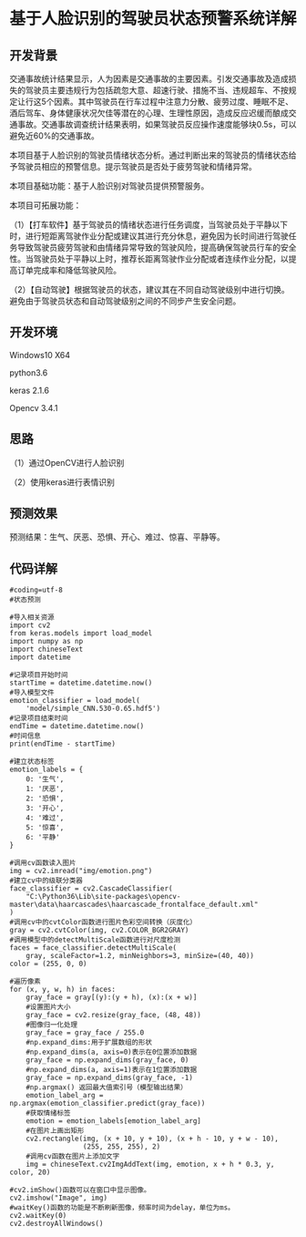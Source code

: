 # 基于人脸识别的驾驶员状态预警系统详解

## 开发背景

   交通事故统计结果显示，人为因素是交通事故的主要因素。引发交通事故及造成损失的驾驶员主要违规行为包括疏忽大意、超速行驶、措施不当、违规超车、不按规定让行这5个因素。其中驾驶员在行车过程中注意力分散、疲劳过度、睡眠不足、酒后驾车、身体健康状况欠佳等潜在的心理、生理性原因，造成反应迟缓而酿成交通事故。交通事故调查统计结果表明，如果驾驶员反应操作速度能够块0.5s，可以避免近60%的交通事故。
   
   本项目基于人脸识别的驾驶员情绪状态分析。通过判断出来的驾驶员的情绪状态给予驾驶员相应的预警信息。提示驾驶员是否处于疲劳驾驶和情绪异常。
   
   本项目基础功能：基于人脸识别对驾驶员提供预警服务。
   
   本项目可拓展功能：
   
   （1）【打车软件】基于驾驶员的情绪状态进行任务调度，当驾驶员处于平静以下时，进行短距离驾驶作业分配或建议其进行充分休息，避免因为长时间进行驾驶任务导致驾驶员疲劳驾驶和由情绪异常导致的驾驶风险，提高确保驾驶员行车的安全性。当驾驶员处于平静以上时，推荐长距离驾驶作业分配或者连续作业分配，以提高订单完成率和降低驾驶风险。
   
   （2）【自动驾驶】根据驾驶员的状态，建议其在不同自动驾驶级别中进行切换。避免由于驾驶员状态和自动驾驶级别之间的不同步产生安全问题。

## 开发环境

Windows10 X64

python3.6

keras 2.1.6

Opencv 3.4.1

## 思路

（1）通过OpenCV进行人脸识别

（2）使用keras进行表情识别

## 预测效果
  
  预测结果：生气、厌恶、恐惧、开心、难过、惊喜、平静等。

## 代码详解
```
#coding=utf-8
#状态预测

#导入相关资源
import cv2
from keras.models import load_model
import numpy as np
import chineseText
import datetime

#记录项目开始时间
startTime = datetime.datetime.now()
#导入模型文件
emotion_classifier = load_model(
    'model/simple_CNN.530-0.65.hdf5')
#记录项目结束时间
endTime = datetime.datetime.now()
#时间信息
print(endTime - startTime)

#建立状态标签
emotion_labels = {
    0: '生气',
    1: '厌恶',
    2: '恐惧',
    3: '开心',
    4: '难过',
    5: '惊喜',
    6: '平静'
}

#调用cv函数读入图片
img = cv2.imread("img/emotion.png")
#建立cv中的级联分类器
face_classifier = cv2.CascadeClassifier(
    "C:\Python36\Lib\site-packages\opencv-master\data\haarcascades\haarcascade_frontalface_default.xml"
)
#调用cv中的cvtColor函数进行图片色彩空间转换（灰度化）
gray = cv2.cvtColor(img, cv2.COLOR_BGR2GRAY)
#调用模型中的detectMultiScale函数进行对尺度检测
faces = face_classifier.detectMultiScale(
    gray, scaleFactor=1.2, minNeighbors=3, minSize=(40, 40))
color = (255, 0, 0)

#遍历像素
for (x, y, w, h) in faces:
    gray_face = gray[(y):(y + h), (x):(x + w)]
    #设置图片大小
    gray_face = cv2.resize(gray_face, (48, 48))
    #图像归一化处理
    gray_face = gray_face / 255.0
    #np.expand_dims:用于扩展数组的形状
    #np.expand_dims(a, axis=0)表示在0位置添加数据
    gray_face = np.expand_dims(gray_face, 0)
    #np.expand_dims(a, axis=1)表示在1位置添加数据
    gray_face = np.expand_dims(gray_face, -1)
    #np.argmax() 返回最大值索引号（模型输出结果）
    emotion_label_arg = np.argmax(emotion_classifier.predict(gray_face))
    #获取情绪标签
    emotion = emotion_labels[emotion_label_arg]
    #在图片上画出矩形
    cv2.rectangle(img, (x + 10, y + 10), (x + h - 10, y + w - 10),
                  (255, 255, 255), 2)
    #调用cv函数在图片上添加文字
    img = chineseText.cv2ImgAddText(img, emotion, x + h * 0.3, y, color, 20)
    
#cv2.imShow()函数可以在窗口中显示图像。
cv2.imshow("Image", img)
#waitKey()函数的功能是不断刷新图像，频率时间为delay，单位为ms。
cv2.waitKey(0)
cv2.destroyAllWindows()

```
